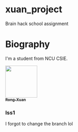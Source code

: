 # xuan_project
Brain hack school assignment

# Biography
I'm a student from NCU CSIE.

<a href="https://github.com/xuanxuan27">
<img src="https://avatars.githubusercontent.com/u/108394451?v=4?s=100" width="100px;" alt=""/>
<br /><sub><b>Rong-Xuan</b></sub>
</a>

### Iss1
I forgot to change the branch lol
